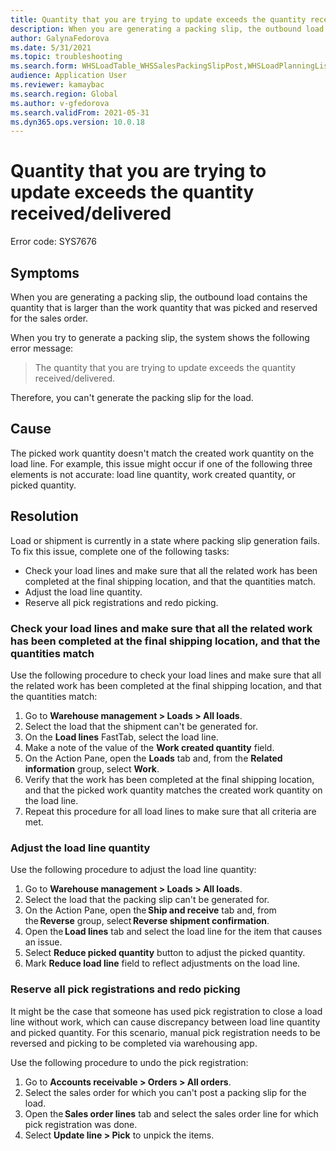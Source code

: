 ```yaml
---
title: Quantity that you are trying to update exceeds the quantity received/delivered.
description: When you are generating a packing slip, the outbound load contains the quantity that is larger than the work quantity that was picked and reserved for the sales order.
author: GalynaFedorova
ms.date: 5/31/2021
ms.topic: troubleshooting
ms.search.form: WHSLoadTable_WHSSalesPackingSlipPost,WHSLoadPlanningListPage_WHSSalesPackingSlipPost,WHSLoadPlanningWorkbench_WHSSalesPackingSlipPost
audience: Application User
ms.reviewer: kamaybac
ms.search.region: Global
ms.author: v-gfedorova
ms.search.validFrom: 2021-05-31
ms.dyn365.ops.version: 10.0.18
---
```


# Quantity that you are trying to update exceeds the quantity received/delivered

Error code: SYS7676

## Symptoms

When you are generating a packing slip, the outbound load contains the quantity that is larger than the work quantity that was picked and reserved for the sales order.

When you try to generate a packing slip, the system shows the following error message:

> The quantity that you are trying to update exceeds the quantity received/delivered.

Therefore, you can't generate the packing slip for the load.

## Cause

The picked work quantity doesn't match the created work quantity on the load line. For example, this issue might occur if one of the following three elements is not accurate: load line quantity, work created quantity, or picked quantity.

## Resolution

Load or shipment is currently in a state where packing slip generation fails. To fix this issue, complete one of the following tasks:

- Check your load lines and make sure that all the related work has been completed at the final shipping location, and that the quantities match.
- Adjust the load line quantity.
- Reserve all pick registrations and redo picking.

### Check your load lines and make sure that all the related work has been completed at the final shipping location, and that the quantities match

Use the following procedure to check your load lines and make sure that all the related work has been completed at the final shipping location, and that the quantities match:

1. Go to **Warehouse management \> Loads \> All loads**.
1. Select the load that the shipment can't be generated for. 
1. On the **Load lines** FastTab, select the load line.
1. Make a note of the value of the **Work created quantity** field.
1. On the Action Pane, open the **Loads** tab and, from the **Related information** group, select **Work**.
1. Verify that the work has been completed at the final shipping location, and that the picked work quantity matches the created work quantity on the load line.
1. Repeat this procedure for all load lines to make sure that all criteria are met.

### Adjust the load line quantity  

Use the following procedure to adjust the load line quantity:

1. Go to **Warehouse management \> Loads \> All loads**.
1. Select the load that the packing slip can't be generated for.
1. On the Action Pane, open the **Ship and receive** tab and, from the **Reverse** group, select **Reverse shipment confirmation**.
1. Open the **Load lines** tab and select the load line for the item that causes an issue. 
1. Select **Reduce picked quantity** button to adjust the picked quantity.
1. Mark **Reduce load line** field to reflect adjustments on the load line.

### Reserve all pick registrations and redo picking

It might be the case that someone has used pick registration to close a load line without work, which can cause discrepancy between load line quantity and picked quantity.
For this scenario, manual pick registration needs to be reversed and picking to be completed via warehousing app. 

Use the following procedure to undo the pick registration:

1. Go to **Accounts receivable \> Orders \> All orders**.
1. Select the sales order for which you can't post a packing slip for the load.
1. Open the **Sales order lines** tab and select the sales order line for which pick registration was done.
1. Select **Update line \> Pick** to unpick the items.